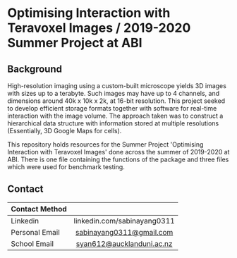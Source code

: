 # Optimising Interaction with Teravoxel Images / 2019-2020 Summer Project at ABI

## Background
High-resolution imaging using a custom-built microscope yields 3D images with sizes up to a terabyte.  Such images may have up to 4 channels, and dimensions around 40k x 10k x 2k, at 16-bit resolution.  This project seeked to develop efficient storage formats together with software for real-time interaction with the image volume. The approach taken was to construct a hierarchical data structure with information stored at multiple resolutions (Essentially, 3D Google Maps for cells).

This repository holds resources for the Summer Project 'Optimising Interaction with Teravoxel Images' done across the summer of 2019-2020 at ABI. There is one file containing the functions of the package and three files which were used for benchmark testing.

## Contact
| Contact Method    |                             |
| ----------------- |:---------------------------:|
| Linkedin          | linkedin.com/sabinayang0311 |
| Personal Email    | sabinayang0311@gmail.com    |
| School Email      | syan612@aucklanduni.ac.nz   |
